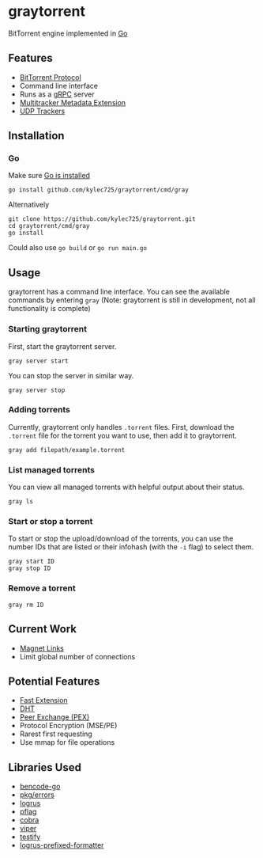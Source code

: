 # graytorrent
BitTorrent engine implemented in [Go](https://golang.org)

## Features
- [BitTorrent Protocol](https://www.bittorrent.org/beps/bep_0003.html)
- Command line interface
- Runs as a [gRPC](https://www.grpc.io/) server
- [Multitracker Metadata Extension](https://www.bittorrent.org/beps/bep_0012.html)
- [UDP Trackers](https://www.bittorrent.org/beps/bep_0015.html)

## Installation
### Go
Make sure [Go is installed](https://golang.org/doc/install)
```
go install github.com/kylec725/graytorrent/cmd/gray
```

Alternatively
```
git clone https://github.com/kylec725/graytorrent.git
cd graytorrent/cmd/gray
go install
```
Could also use `go build` or `go run main.go`

## Usage
graytorrent has a command line interface. You can see the available commands by entering `gray`
(Note: graytorrent is still in development, not all functionality is complete)

### Starting graytorrent
First, start the graytorrent server.
```
gray server start
```
You can stop the server in similar way.
```
gray server stop
```

### Adding torrents
Currently, graytorrent only handles `.torrent` files. First, download the `.torrent` file for the torrent you want to use,
then add it to graytorrent.
```
gray add filepath/example.torrent
```

### List managed torrents
You can view all managed torrents with helpful output about their status.
```
gray ls
```

### Start or stop a torrent
To start or stop the upload/download of the torrents, you can use the number IDs that are listed or their infohash (with the `-i` flag) to select them.
```
gray start ID
gray stop ID
```

### Remove a torrent
```
gray rm ID
```

## Current Work
- [Magnet Links](https://www.bittorrent.org/beps/bep_0009.html)
- Limit global number of connections

## Potential Features
- [Fast Extension](https://www.bittorrent.org/beps/bep_0006.html)
- [DHT](https://www.bittorrent.org/beps/bep_0005.html)
- [Peer Exchange (PEX)](https://www.bittorrent.org/beps/bep_0011.html)
- Protocol Encryption (MSE/PE)
- Rarest first requesting
- Use mmap for file operations

## Libraries Used
- [bencode-go](https://github.com/jackpal/bencode-go)
- [pkg/errors](https://github.com/pkg/errors)
- [logrus](https://github.com/sirupsen/logrus)
- [pflag](https://github.com/spf13/pflag)
- [cobra](https://github.com/spf13/cobra)
- [viper](https://github.com/spf13/viper)
- [testify](https://github.com/stretchr/testify)
- [logrus-prefixed-formatter](https://github.com/x-cray/logrus-prefixed-formatter)
